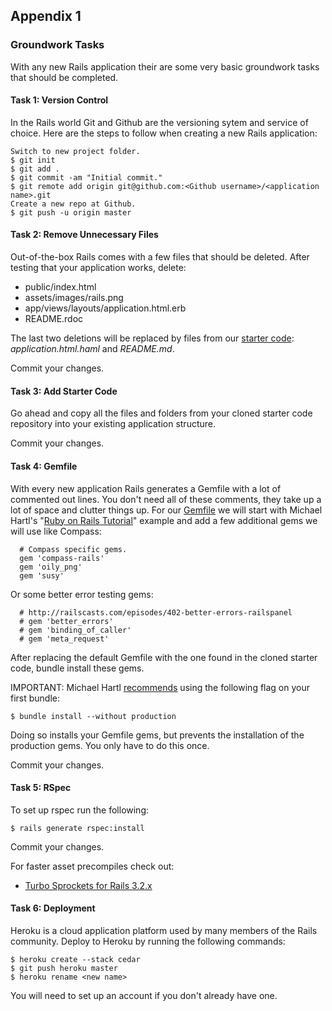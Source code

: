 Appendix 1
----------

### Groundwork Tasks

With any new Rails application their are some very basic groundwork tasks that should be completed.

#### Task 1: Version Control

In the Rails world Git and Github are the versioning sytem and service of choice. Here are the steps to follow when creating a new Rails application:

    Switch to new project folder.
    $ git init
    $ git add .
    $ git commit -am "Initial commit."
    $ git remote add origin git@github.com:<Github username>/<application name>.git
    Create a new repo at Github.
    $ git push -u origin master

#### Task 2: Remove Unnecessary Files

Out-of-the-box Rails comes with a few files that should be deleted. After testing that your application works, delete:

- public/index.html
- assets/images/rails.png
- app/views/layouts/application.html.erb
- README.rdoc

The last two deletions will be replaced by files from our [starter code][]: *application.html.haml* and *README.md*.

Commit your changes.

#### Task 3: Add Starter Code

Go ahead and copy all the files and folders from your cloned starter code repository into your existing application structure.

Commit your changes.

#### Task 4: Gemfile

With every new application Rails generates a Gemfile with a lot of commented out lines. You don't need all of these comments, they take up a lot of space and clutter things up. For our [Gemfile][] we will start with Michael Hartl's "[Ruby on Rails Tutorial][RoR Tutorial]" example and add a few additional gems we will use like Compass:

      # Compass specific gems.
      gem 'compass-rails'
      gem 'oily_png'
      gem 'susy'

Or some better error testing gems:

      # http://railscasts.com/episodes/402-better-errors-railspanel
      # gem 'better_errors'
      # gem 'binding_of_caller'
      # gem 'meta_request'

After replacing the default Gemfile with the one found in the cloned starter code, bundle install these gems.

IMPORTANT: Michael Hartl [recommends][] using the following flag on your first bundle:

    $ bundle install --without production

Doing so installs your Gemfile gems, but prevents the installation of the production gems. You only have to do this once.

Commit your changes.


#### Task 5: RSpec

To set up rspec run the following:

    $ rails generate rspec:install

Commit your changes.

For faster asset precompiles check out:

- [Turbo Sprockets for Rails 3.2.x][Turbo Sprockets]

#### Task 6: Deployment

Heroku is a cloud application platform used by many members of the Rails community. Deploy to Heroku by running the following commands:

    $ heroku create --stack cedar
    $ git push heroku master
    $ heroku rename <new name>

You will need to set up an account if you don't already have one.

[RoR Tutorial]:         http://ruby.railstutorial.org/book/ruby-on-rails-tutorial?version=3.2
[starter code]:         https://github.com/maxxiimo/base-haml
[Gemfile]:              https://github.com/maxxiimo/base-haml/blob/master/Gemfile
[.gitignore]:           https://github.com/maxxiimo/base-haml/blob/master/.gitignore
[recommends]:           http://ruby.railstutorial.org/ruby-on-rails-tutorial-book?version=3.2#sec-heroku_setup
[Turbo Sprockets]:      https://github.com/ndbroadbent/turbo-sprockets-rails3
